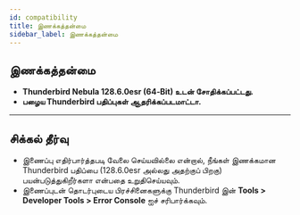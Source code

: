 ```yaml
---
id: compatibility
title: இணக்கத்தன்மை
sidebar_label: இணக்கத்தன்மை
---
```


## இணக்கத்தன்மை

- **Thunderbird Nebula 128.6.0esr (64‑Bit) உடன் சோதிக்கப்பட்டது.**
- **பழைய Thunderbird பதிப்புகள் ஆதரிக்கப்படமாட்டா.**

---

## சிக்கல் தீர்வு

- இணைப்பு எதிர்பார்த்தபடி வேலை செய்யவில்லை என்றால், நீங்கள் இணக்கமான Thunderbird பதிப்பை (128.6.0esr அல்லது அதற்குப் பிறகு) பயன்படுத்துகிறீர்களா என்பதை உறுதிசெய்யவும்.
- இணைப்புடன் தொடர்புடைய பிரச்சினைகளுக்கு Thunderbird இன் **Tools > Developer Tools > Error Console** ஐச் சரிபார்க்கவும்.
